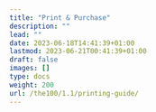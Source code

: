 ```yaml
---
title: "Print & Purchase"
description: ""
lead: ""
date: 2023-06-18T14:41:39+01:00
lastmod: 2023-06-21T00:41:39+01:00
draft: false
images: []
type: docs
weight: 200
url: /the100/1.1/printing-guide/
---
```

